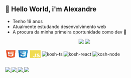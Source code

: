 ## 🔹 Hello World, i'm Alexandre 

  - Tenho 19 anos
  -  Atualmente estudando desenvolvimento web
  -  A procura da minha primeira oportunidade como dev 📘

<div align="center">
  <img height="170em" src="https://github-readme-stats.vercel.app/api?username=alexandrekosh&show_icons=true&theme=react&include_all_commits=true&count_private=true"/>
  <img height="170em" src="https://github-readme-stats.vercel.app/api/top-langs/?username=alexandrekosh&layout=compact&theme=react"/>
</div>
  
<div style="display: inline_block"><br>
  
  <img align="center" alt="kosh-html" height="25" width="35" src="https://raw.githubusercontent.com/devicons/devicon/master/icons/html5/html5-original.svg">
  <img align="center" alt="kosh-css" height="25" width="35" src="https://raw.githubusercontent.com/devicons/devicon/master/icons/css3/css3-original.svg">
  <img align="center" alt="kosh-js" height="25" width="35" src="https://raw.githubusercontent.com/devicons/devicon/master/icons/javascript/javascript-plain.svg">
  <img align="center" alt="kosh-ts" height="25" width="35" src="https://cdn.jsdelivr.net/gh/devicons/devicon/icons/typescript/typescript-original.svg">
  <img align="center" alt="kosh-react" height="30" width="40" src="https://cdn.jsdelivr.net/gh/devicons/devicon/icons/react/react-original.svg">
  <img align="center" alt="kosh-node" height="30" width="40" src="https://cdn.jsdelivr.net/gh/devicons/devicon/icons/nodejs/nodejs-original.svg" />       
</div>
  
 ##
 
<div> 
  <a href="https://instagram.com/by.xande" target="_blank">
    <img src="https://img.shields.io/badge/-Instagram-%23E4405F?style=for-the-badge&logo=instagram&logoColor=white" target="_blank">
  </a>
   <a href="https://www.linkedin.com/in/alexandre-medeiros-64255522b/" target="_blank">
     <img src="https://img.shields.io/badge/-LinkedIn-%230077B5?style=for-the-badge&logo=linkedin&logoColor=white" target="_blank">
   </a> 
 	<a href="https://discord.com/channels/Koshy#8625" target="_blank">
    <img src="https://img.shields.io/badge/Discord-7289DA?style=for-the-badge&logo=discord&logoColor=white" target="_blank">
  </a> 
  <a href = "mailto:alexandre.koshy@gmail.com">
    <img src="https://img.shields.io/badge/-Gmail-%23333?style=for-the-badge&logo=gmail&logoColor=white" target="_blank">
  </a>
</div>
